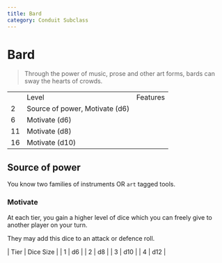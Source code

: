 ```yaml
---
title: Bard 
category: Conduit Subclass
---
```


# Bard

> Through the power of music, prose and other art forms, bards can sway the hearts of crowds.

<table>
    <th>
        <td>Level</td>
        <td>Features</td>
    </th>
    <tr>
        <td>2</td>
        <td>Source of power, Motivate (d6)</td>
    </tr>
    <tr>
        <td>6</td>
        <td>Motivate (d6)</td>
    </tr>
    <tr>
        <td>11</td>
        <td>Motivate (d8)</td>
    </tr>
    <tr>
        <td>16</td>
        <td>Motivate (d10)</td>
    </tr>
</table>

## Source of power
You know two families of instruments OR `art` tagged tools.

### Motivate

At each tier, you gain a higher level of dice which you can freely give to another player on your turn.

They may add this dice to an attack or defence roll.

| Tier | Dice Size |
| 1 | d6 |
| 2 | d8 |
| 3 | d10 |
| 4 | d12 |
